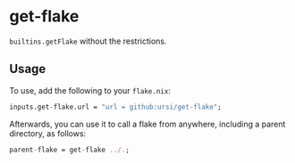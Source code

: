 # get-flake

`builtins.getFlake` without the restrictions.

## Usage

To use, add the following to your `flake.nix`:

```nix
inputs.get-flake.url = "url = github:ursi/get-flake";
```

Afterwards, you can use it to call a flake from anywhere, including a parent directory, as follows:

```nix
parent-flake = get-flake ../.;
```
